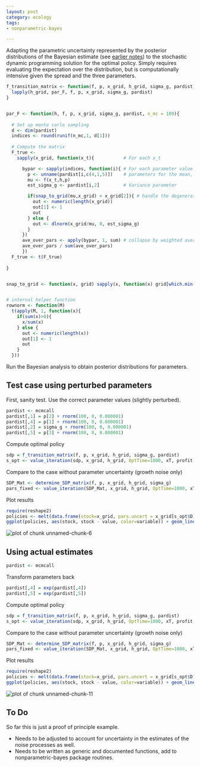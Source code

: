 ```yaml
---
layout: post
category: ecology
tags:
- nonparametric-bayes

---
```








Adapting the parametric uncertainty represented by the posterior distributions of the Bayesian estimate (see [earlier notes](http://carlboettiger.info/2013/04/12/parametric-bayesian-example.html)) to the stochastic dynamic programming solution for the optimal policy.  Simply requires evaluating the expectation over the distribution, but is computationally intensive given the spread and the three parameters.  





```r
f_transition_matrix <- function(f, p, x_grid, h_grid, sigma_g, pardist){
  lapply(h_grid, par_F, f, p, x_grid, sigma_g, pardist)
}


par_F <- function(h, f, p, x_grid, sigma_g, pardist, n_mc = 100){
  
  # Set up monte carlo sampling 
  d <- dim(pardist)
  indices <- round(runif(n_mc,1, d[1]))
  
  # Compute the matrix
  F_true <- 
    sapply(x_grid, function(x_t){           # For each x_t  

      bypar <- sapply(indices, function(i){ # For each parameter value
        p <- unname(pardist[i,c(4,1,5)])    # parameters for the mean, at current sample 
        mu <- f(x_t,h,p)
        est_sigma_g <- pardist[i,2]         # Variance parameter 

        if(snap_to_grid(mu,x_grid) < x_grid[2]){ # handle the degenerate case 
          out <- numeric(length(x_grid))
          out[1] <- 1
          out
        } else {
          out <- dlnorm(x_grid/mu, 0, est_sigma_g) 
        }
      })  
      ave_over_pars <- apply(bypar, 1, sum) # collapse by weighted average over possible parameters    
      ave_over_pars / sum(ave_over_pars)
      })
  F_true <- t(F_true)
        
}


snap_to_grid <- function(x, grid) sapply(x, function(x) grid[which.min(abs(grid - x))])   


# internal helper function
rownorm <- function(M) 
  t(apply(M, 1, function(x){ 
    if(sum(x)>0){
      x/sum(x)
    } else {
      out <- numeric(length(x))
      out[1] <- 1
      out
    }
  }))
```


Run the Bayesian analysis to obtain posterior distributions for parameters.  




## Test case using perturbed parameters

First, sanity test. Use the correct parameter values (slightly perturbed).  


```r
pardist <- mcmcall
pardist[,1] = p[2] + rnorm(100, 0, 0.000001)
pardist[,4] = p[1] + rnorm(100, 0, 0.000001)
pardist[,2] = sigma_g + rnorm(100, 0, 0.000001)
pardist[,5] = p[3] + rnorm(100, 0, 0.000001)
```


Compute optimal policy


```r
sdp = f_transition_matrix(f, p, x_grid, h_grid, sigma_g, pardist)
s_opt <- value_iteration(sdp, x_grid, h_grid, OptTime=1000, xT, profit, delta)
```


Compare to the case without parameter uncertainty (growth noise only)


```r
SDP_Mat <- determine_SDP_matrix(f, p, x_grid, h_grid, sigma_g)
pars_fixed <- value_iteration(SDP_Mat, x_grid, h_grid, OptTime=1000, xT, profit, delta)
```


Plot results


```r
require(reshape2)
policies <- melt(data.frame(stock=x_grid, pars.uncert = x_grid[s_opt$D], pars.fixed = x_grid[pars_fixed$D]), id="stock")
ggplot(policies, aes(stock, stock - value, color=variable)) + geom_line(alpha=1) + xlab("stock size") + ylab("escapement") 
```

![plot of chunk unnamed-chunk-6](http://farm9.staticflickr.com/8247/8664808783_af5240ec6e_o.png) 


## Using actual estimates



```r
pardist <- mcmcall
```


Transform parameters back


```r
pardist[,4] = exp(pardist[,4])
pardist[,5] = exp(pardist[,5])
```


Compute optimal policy


```r
sdp = f_transition_matrix(f, p, x_grid, h_grid, sigma_g, pardist)
s_opt <- value_iteration(sdp, x_grid, h_grid, OptTime=1000, xT, profit, delta)
```


Compare to the case without parameter uncertainty (growth noise only)


```r
SDP_Mat <- determine_SDP_matrix(f, p, x_grid, h_grid, sigma_g)
pars_fixed <- value_iteration(SDP_Mat, x_grid, h_grid, OptTime=1000, xT, profit, delta)
```


Plot results


```r
require(reshape2)
policies <- melt(data.frame(stock=x_grid, pars.uncert = x_grid[s_opt$D], pars.fixed = x_grid[pars_fixed$D]), id="stock")
ggplot(policies, aes(stock, stock - value, color=variable)) + geom_line(alpha=1) + xlab("stock size") + ylab("escapement") 
```

![plot of chunk unnamed-chunk-11](http://farm9.staticflickr.com/8264/8664820975_f29cc8d3be_o.png) 



## To Do

So far this is just a proof of principle example.  

* Needs to be adjusted to account for uncertainty in the estimates of the noise processes as well. 
* Needs to be written as generic and documented functions, add to nonparametric-bayes package routines.  



